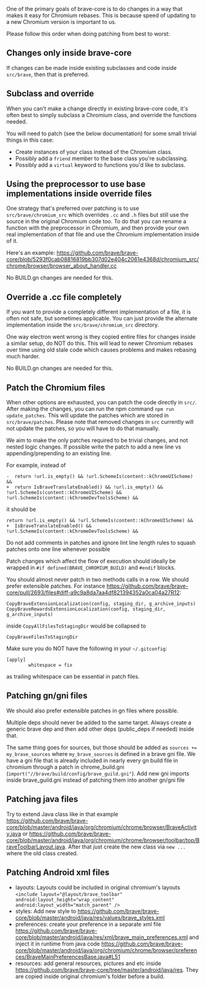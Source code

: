 One of the primary goals of brave-core is to do changes in a way that makes it easy for Chromium rebases. This is because speed of updating to a new Chromium version is important to us. 

Please follow this order when doing patching from best to worst:

## Changes only inside brave-core

If changes can be made inside existing subclasses and code inside `src/brave`, then that is preferred.

## Subclass and override

When you can't make a change directly in existing brave-core code, it's often best to simply subclass a Chromium class, and override the functions needed.

You will need to patch (see the below documentation) for some small trivial things in this case:
- Create instances of your class instead of the Chromium class.
- Possibly add a `friend` member to the base class you're subclassing.
- Possibly add a `virtual` keyword to functions you'd like to subclass.

## Using the preprocessor to use base implementations inside override files

One strategy that's preferred over patching is to use `src/brave/chromium_src` which overrides `.cc` and `.h` files but still use the source in the original Chromium code too.  To do that you can rename a function with the preprocessor in Chromium, and then provide your own real implementation of that file and use the Chromium implementation inside of it.

Here's an example:
https://github.com/brave/brave-core/blob/5293f0cab08816819bb307d02e404c2061e4368d/chromium_src/chrome/browser/browser_about_handler.cc

No BUILD.gn changes are needed for this.

## Override a .cc file completely

If you want to provide a completely different implementation of a file, it is often not safe, but sometimes applicable. You can just provide the alternate implementation inside the `src/brave/chromium_src` directory.

One way electron went wrong is they copied entire files for changes inside a similar setup, do NOT do this. This will lead to newer Chromium rebases over time using old stale code which causes problems and makes rebasing much harder.

No BUILD.gn changes are needed for this.

## Patch the Chromium files

When other options are exhausted, you can patch the code directly in `src/`. After making the changes, you can run the npm command `npm run update_patches`.   This will update the patches which are stored in  `src/brave/patches`.   Please note that removed changes in `src` currently will not update the patches, so you will have to do that manually. 

We aim to make the only patches required to be trivial changes, and not nested logic changes. 
If possible write the patch to add a new line vs appending/prepending to an existing line.

For example, instead of 
```
-  return !url.is_empty() && !url.SchemeIs(content::kChromeUIScheme) &&
+  return IsBraveTranslateEnabled() && !url.is_empty() && !url.SchemeIs(content::kChromeUIScheme) &&
!url.SchemeIs(content::kChromeDevToolsScheme) &&
``` 
it should be
```
return !url.is_empty() && !url.SchemeIs(content::kChromeUIScheme) &&
+  IsBraveTranslateEnabled() &&
!url.SchemeIs(content::kChromeDevToolsScheme) &&
```
Do not add comments in patches and ignore lint line length rules to squash patches onto one line whenever possible

Patch changes which affect the flow of execution should ideally be wrapped in `#if defined(BRAVE_CHROMIUM_BUILD)` and `#endif` blocks.

You should almost never patch in two methods calls in a row. We should prefer extensible patches. For instance https://github.com/brave/brave-core/pull/2693/files#diff-a9c9a8da7aa4df821394352a0ca04a27R12:
```
CopyBraveExtensionLocalization(config, staging_dir, g_archive_inputs)
CopyBraveRewardsExtensionLocalization(config, staging_dir, g_archive_inputs)
```
inside `CopyAllFilesToStagingDir` would be collapsed to
```
CopyBraveFilesToStagingDir
```

Make sure you do NOT have the following in your `~/.gitconfig`:

    [apply]
            whitespace = fix

as trailing whitespace can be essential in patch files.

## Patching gn/gni files
We should also prefer extensible patches in gn files where possible. 

Multiple deps should never be added to the same target. Always create a generic brave dep and then add other deps (public_deps if needed) inside that. 

The same thing goes for sources, but those should be added as `sources += my_brave_sources` where `my_brave_sources` is defined in a brave gni file. We have a gni file that is already included in nearly every gn build file in chromium through a patch in chrome_build.gni (`import("//brave/build/config/brave_guild.gni"`). Add new gni imports inside brave_guild.gni instead of patching them into another gn/gni file

## Patching java files

Try to extend Java class like in that example https://github.com/brave/brave-core/blob/master/android/java/org/chromium/chrome/browser/BraveActivity.java or https://github.com/brave/brave-core/blob/master/android/java/org/chromium/chrome/browser/toolbar/top/BraveToolbarLayout.java. 
After that just create the new class via `new ...` where the old class created.

## Patching Android xml files

- layouts: Layouts could be included in original chromium's layouts `<include layout="@layout/brave_toolbar" android:layout_height="wrap_content" android:layout_width="match_parent" />`
- styles: Add new style to https://github.com/brave/brave-core/blob/master/android/java/res/values/brave_styles.xml
- preferences: create your preference in a separate xml file https://github.com/brave/brave-core/blob/master/android/java/res/xml/brave_main_preferences.xml and inject it in runtime from java code https://github.com/brave/brave-core/blob/master/android/java/org/chromium/chrome/browser/preferences/BraveMainPreferencesBase.java#L51
- resources: add general resources, pictures and etc inside https://github.com/brave/brave-core/tree/master/android/java/res. They are copied inside original chromium's folder before a build.